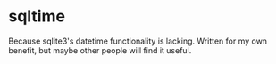 sqltime
=======
Because sqlite3's datetime functionality is lacking. Written for my own benefit, but maybe other people will find it useful.
